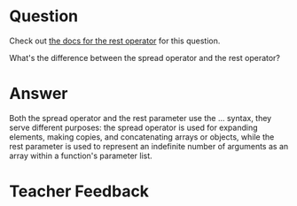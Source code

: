# Question
Check out [the docs for the rest operator](https://developer.mozilla.org/en-US/docs/Web/JavaScript/Reference/Functions/rest_parameters) for this question.

What's the difference between the spread operator and the rest operator?

# Answer
Both the spread operator and the rest parameter use the ... syntax, they serve different purposes: the spread operator is used for expanding elements, making copies, and concatenating arrays or objects, while the rest parameter is used to represent an indefinite number of arguments as an array within a function's parameter list.

# Teacher Feedback